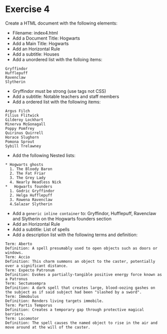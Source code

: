# Exercise 4

Create a HTML document with the following elements:

* Filename: index4.html
* Add a Document Title: Hogwarts 
* Add a Main Title: Hogwarts
* Add an Horizontal Rule
* Add a subtitle: Houses
* Add a unordered list with the folloing items:
```
Gryffindor
Hufflepuff
Ravenclaw
Slytherin
```
* Gryffindor must be strong (use tags not CSS)
* Add a subtitle: Notable teachers and staff members
* Add a ordered list with the following items:
```
Argus Filch
Filius Flitwick
Gilderoy Lockhart
Minerva McGonagall
Poppy Pomfrey
Quirinus Quirrell
Horace Slughorn
Pomona Sprout
Sybill Trelawney
```
* Add the following Nested lists:
```
* Hogwarts ghosts
  1. The Bloody Baron
  2. The Fat Friar
  3. The Grey Lady
  4. Nearly Headless Nick
*	Hogwarts founders
  1. Godric Gryffindor
  2. Helga Hufflepuff
  3. Rowena Ravenclaw
  4.Salazar Slytherin
```
* Add a `generic inline container` to: Gryffindor, Hufflepuff, Ravenclaw and Slytherin on the Hogwarts founders section
* Add an Horizontal Rule
* Add a subtitle: List of spells
* Add a description list with the following terms and definition:
```
Term: Aberto
Definition: A spell presumably used to open objects such as doors or windows.
Term: Accio
Definition: This charm summons an object to the caster, potentially over a significant distance.
Term: Expecto Patronum
Definition: Evokes a partially-tangible positive energy force known as a Patronus
Term: Sectumsempra
Definition: A dark spell that creates large, blood-oozing gashes on the subject as if said subject had been "slashed by a sword".
Term: Immobulus
Definition: Renders living targets immobile.
Term: Partis Temporus
Definition: Creates a temporary gap through protective magical barriers.
Term: Locomotor 
Definition: The spell causes the named object to rise in the air and move around at the will of the caster.
``` 
